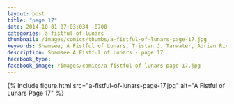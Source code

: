 ```yaml
---
layout: post
title: "page 17"
date: 2014-10-01 07:03:034 -0700
categories: a-fistful-of-lunars
thumbnail: /images/comics/thumbs/a-fistful-of-lunars-page-17.jpg
keywords: Shamsee, A Fistful of Lunars, Tristan J. Tarwater, Adrian Ricker
description: Shamsee A Fistful of Lunars - page 17
facebook_type: 
facebook_image: /images/comics/a-fistful-of-lunars-page-17.jpg
---
```

{% include figure.html src="a-fistful-of-lunars-page-17.jpg" alt="A Fistful of Lunars Page 17" %}